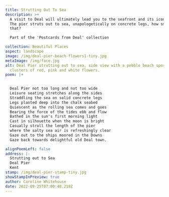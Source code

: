```yaml
---
title: Strutting Out To Sea
description: >+
  A visit to Deal will ultimately lead you to the seafront and its iconic pier.
  The pier struts out to sea, unapologetically on concrete legs, how smart is
  that? 

  Part of the 'Postcards from Deal' collection

collection: Beautiful Places
aspect: landscape
image: /img/deal-pier-beach-flowers1-tiny.jpg
metaImage: /img/face.jpg
alt: Deal Pier strutting out to sea, side view with a pebble beach sporting
  clusters of red, pink and white flowers.
poem: |+
  

  Deal Pier not too long and not too wide
  Leisure seating stretches along the sides
  Straddling the sea on solid concrete legs
  Legs planted deep into the chalk seabed
  Quiescent as the rolling sea comes and goes
  Bearing the force of the tides ebb and flow
  Bathed in the sun's first morning light 
  Cast in silhouette when the moon is bright
  Casually stroll the length of the pier
  where the salty sea air is refreshingly clear
  Gaze out to the ships moored in the Downs
  Gaze back towards delightful old Deal town.

alignPoemLeft: false
address: |-
  Strutting out to Sea
  Deal Pier
  Kent
stamp: /img/deal-pier-stamp-tiny.jpg
showStampInPreview: true
author: Caroline Whitehouse
date: 2022-09-25T07:00:48.218Z
---
```

